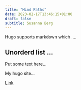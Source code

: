 ```yaml
---
title: "Mind Paths"
date: 2023-02-17T13:46:15+01:00
draft: false
subtitle: Susanna Berg
---
```


Hugo supports markdown which ....


## Unorderd list ...


Put some text here...

My hugo site...

<a class="btn btn-primary" href="a" role="button">Link</a>